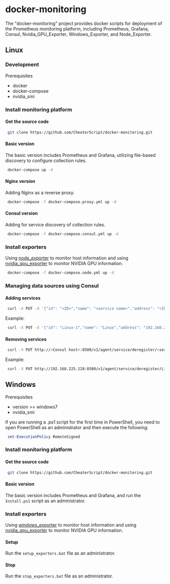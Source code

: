# docker-monitoring

The "docker-monitoring" project provides docker scripts for deployment of the Prometheus monitoring platform, including Prometheus, Grafana, Consul, Nvidia_GPU_Exporter, Windows_Exporter, and Node_Exporter.

## Linux

### Development

Prerequisites

+ docker
+ docker-compose
+ nvidia_smi

### Install monitoring platform

#### Get the source code

   ```bash
    git clone https://github.com/CheaterScript/docker-monitoring.git
   ```

#### Basic version

The basic version includes Prometheus and Grafana, utilizing file-based discovery to configure collection rules.

   ```bash
    docker-compose up -d
   ```

#### Nginx version

Adding Nginx as a reverse proxy.

   ```bash
    docker-compose -f docker-compose.proxy.yml up -d
   ```

#### Consul version

Adding for service discovery of collection rules.

   ```bash
    docker-compose -f docker-compose.consul.yml up -d
   ```

### Install exporters

Using [node_exporter](https://github.com/prometheus/node_exporter) to monitor host information and using [nvidia_gpu_exporter](https://github.com/utkuozdemir/nvidia_gpu_exporter) to monitor NVIDIA GPU information.

   ```bash
    docker-compose -f docker-compose.node.yml up -d
   ```

### Managing data sources using Consul

#### Adding services

   ```bash
    curl -X PUT -d '{"id": "<ID>","name": "<service name>","address": "<IP address>","port": <Port>,"tags": [<tags>],"checks": [{"http": "<protocol>://<IP>:<Port>","interval": "5s"}]}' http://<Consul host>:8500/v1/agent/service/register
   ```

Example:

   ```bash
    curl -X PUT -d '{"id": "Linux-1","name": "Linux","address": "192.168.225.1","port": 9182,"tags": ["service"],"checks": [{"http": "http://192.168.225.1:9182","interval": "5s"}]}' http://192.168.225.128:8500/v1/agent/service/register
   ```

#### Removing services


   ```bash
    curl -X PUT http://<Consul host>:8500/v1/agent/service/deregister/<service ID>
   ```

Example:

   ```bash
    curl -X PUT http://192.168.225.128:8500/v1/agent/service/deregister/Linux-1
   ```

## Windows

Prerequisites

+ version >= windows7
+ nvidia_smi

If you are running a .ps1 script for the first time in PowerShell, you need to open PowerShell as an administrator and then execute the following:

   ```powershell
    set-ExecutionPolicy RemoteSigned
   ```

### Install monitoring platform

#### Get the source code

   ```bash
    git clone https://github.com/CheaterScript/docker-monitoring.git
   ```

#### Basic version

The basic version includes Prometheus and Grafana, and run the `Install.ps1` script as an administrator.

### Install exporters

Using [windows_exporter](https://github.com/prometheus-community/windows_exporter) to monitor host information and using [nvidia_gpu_exporter](https://github.com/utkuozdemir/nvidia_gpu_exporter) to monitor NVIDIA GPU information.

#### Setup

Run the `setup_exporters.bat` file as an administrator.

#### Stop

Run the `stop_exporters.bat` file as an administrator.